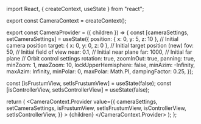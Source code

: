 import React, { createContext, useState } from "react";

export const CameraContext = createContext();

export const CameraProvider = ({ children }) => {
const [cameraSettings, setCameraSettings] = useState({
position: { x: 0, y: 5, z: 10 }, // Initial camera position
target: { x: 0, y: 0, z: 0 }, // Initial target position (new)
fov: 50, // Initial field of view
near: 0.1, // Initial near plane
far: 1000, // Initial far plane
// Orbit control settings
rotation: true,
zoomInOut: true,
panning: true,
minZoom: 1,
maxZoom: 10,
lockUpperHemisphere: false,
minAzim: -Infinity,
maxAzim: Infinity,
minPolar: 0,
maxPolar: Math.PI,
dampingFactor: 0.25,
});

const [isFrustumView, setIsFrustumView] = useState(false);
const [isControllerView, setIsControllerView] = useState(false);

return (
<CameraContext.Provider
value={{
        cameraSettings,
        setCameraSettings,
        isFrustumView,
        setIsFrustumView,
        isControllerView,
        setIsControllerView,
      }} >
{children}
</CameraContext.Provider>
);
};
